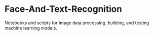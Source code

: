 # Face-And-Text-Recognition

Notebooks and scripts for image data processing, building, and testing machine learning models.
